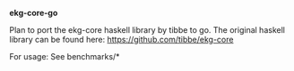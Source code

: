 **ekg-core-go**

Plan to port the ekg-core haskell library by tibbe to go. The original haskell library can be found here: https://github.com/tibbe/ekg-core

For usage: See benchmarks/*
